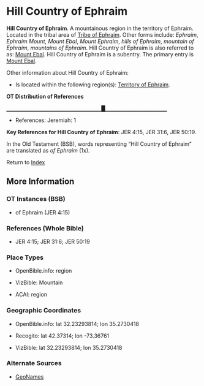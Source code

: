 # Hill Country of Ephraim
**Hill Country of Ephraim**. 
A mountainous region in the territory of Ephraim. 
Located in the tribal area of [Tribe of Ephraim](../../../groups/md/acai/Ephraim.md). 
Other forms include: 
*Ephraim*, *Ephraim Mount*, *Mount Ebal*, *Mount Ephraim*, *hills of Ephraim*, *mountain of Ephraim*, *mountains of Ephraim*. 
Hill Country of Ephraim is also referred to as: 
[Mount Ebal](EbalMount.md). 
Hill Country of Ephraim is a subentry. The primary entry is 
[Mount Ebal](EbalMount.md). 




Other information about Hill Country of Ephraim:


* Is located within the following region(s): 
[Territory of Ephraim](TerritoryOfEphraim.md). 


**OT Distribution of References**

▁▁▁▁▁▁▁▁▁▁▁▁▁▁▁▁▁▁▁▁▁▁▁█▁▁▁▁▁▁▁▁▁▁▁▁▁▁▁
* References: Jeremiah: 1



**Key References for Hill Country of Ephraim**: 
JER 4:15, JER 31:6, JER 50:19. 


In the Old Testament (BSB), words representing “Hill Country of Ephraim” are translated as 
*of Ephraim* (1x). 




Return to [Index](00-Index.md)

## More Information

### OT Instances (BSB)

* of Ephraim (JER 4:15)



### References (Whole Bible)

* JER 4:15; JER 31:6; JER 50:19


### Place Types

* OpenBible.info: region

* VizBible: Mountain

* ACAI: region



### Geographic Coordinates

* OpenBible.info: lat 32.23293814; lon 35.2730418

* Recogito: lat 42.37314; lon -73.36761

* VizBible: lat 32.23293814; lon 35.2730418



### Alternate Sources

* [GeoNames](http://sws.geonames.org/4948667)



